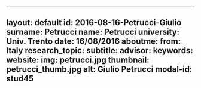 ---
layout: default 
id: 2016-08-16-Petrucci-Giulio
surname: Petrucci
name: Petrucci
university: Univ. Trento
date: 16/08/2016
aboutme: 
from: Italy
research_topic: 
subtitle: 
advisor: 
keywords: 
website: 
img: petrucci.jpg
thumbnail: petrucci_thumb.jpg
alt: Giulio Petrucci
modal-id: stud45
------
